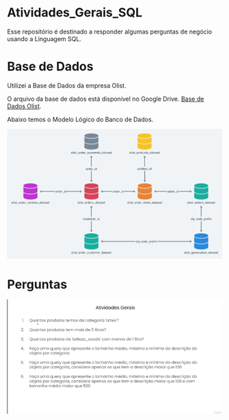 # Atividades_Gerais_SQL

Esse repositório é destinado a responder algumas perguntas de negócio usando a Linguagem SQL.

# Base de Dados
Utilizei a Base de Dados da empresa Olist.

O arquivo da base de dados está disponível no Google Drive. [Base de Dados Olist](https://drive.google.com/file/d/1R_JJUxY89uMzwxapclUQzD4ZfEB474Dg/view?usp=drive_link).

Abaixo temos o Modelo Lógico do Banco de Dados.

![Modelo Lógico](Modelo_Logico/banco_dados_olist.png)

# Perguntas
![Perguntas](Perguntas/Atividades_Gerais_Modulo2.png)




